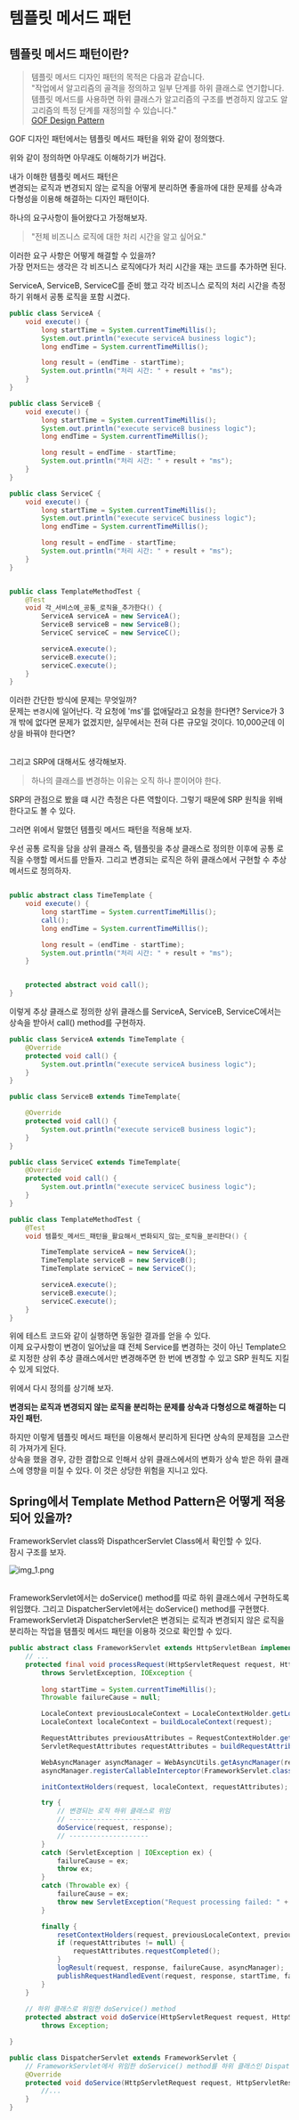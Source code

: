 # 템플릿 메서드 패턴

## 템플릿 메서드 패턴이란?

> 템플릿 메서드 디자인 패턴의 목적은 다음과 같습니다.<br>
> "작업에서 알고리즘의 골격을 정의하고 일부 단계를 하위 클래스로 연기합니다.<br>
> 템플릿 메서드를 사용하면 하위 클래스가 알고리즘의 구조를 변경하지 않고도 알고리즘의 특정 단계를 재정의할 수 있습니다." <br>
> [GOF Design Pattern](https://www.yes24.com/Product/Goods/17525598)

GOF 디자인 패턴에서는 템플릿 메서드 패턴을 위와 같이 정의했다.
<br>

위와 같이 정의하면 아무래도 이해하기가 버겁다. 
<br>

내가 이해한 템플릿 메서드 패턴은 <br>
변경되는 로직과 변경되지 않는 로직을 어떻게 분리하면 좋을까에 대한 문제를 상속과 다형성을 이용해 해결하는 디자인 패턴이다.<br>


하나의 요구사항이 들어왔다고 가정해보자.

> "전체 비즈니스 로직에 대한 처리 시간을 알고 싶어요."

이러한 요구 사항은 어떻게 해결할 수 있을까? <br>
가장 먼저드는 생각은 각 비즈니스 로직에다가 처리 시간을 재는 코드를 추가하면 된다.

ServiceA, ServiceB, ServiceC를 준비 했고 각각 비즈니스 로직의 처리 시간을 측정하기 위해서 공통 로직을 포함 시켰다.

```java
public class ServiceA {
	void execute() {
		long startTime = System.currentTimeMillis();
		System.out.println("execute serviceA business logic");
		long endTime = System.currentTimeMillis();

		long result = (endTime - startTime);
		System.out.println("처리 시간: " + result + "ms");
	}
}
```

```java
public class ServiceB {
	void execute() {
		long startTime = System.currentTimeMillis();
		System.out.println("execute serviceB business logic");
		long endTime = System.currentTimeMillis();

		long result = endTime - startTime;
		System.out.println("처리 시간: " + result + "ms");
	}
}
```


```java
public class ServiceC {
	void execute() {
		long startTime = System.currentTimeMillis();
		System.out.println("execute serviceC business logic");
		long endTime = System.currentTimeMillis();

		long result = endTime - startTime;
		System.out.println("처리 시간: " + result + "ms");
	}
}

```

```java

public class TemplateMethodTest {
	@Test
	void 각_서비스에_공통_로직을_추가한다() {
		ServiceA serviceA = new ServiceA();
		ServiceB serviceB = new ServiceB();
		ServiceC serviceC = new ServiceC();

		serviceA.execute();
		serviceB.execute();
		serviceC.execute();
	}
}
```

이러한 간단한 방식에 문제는 무엇일까? <br>
문제는 `변경`시에 일어난다. 각 요청에 'ms'를 없애달라고 요청을 한다면? Service가 3개 밖에 없다면 문제가 없겠지만, 실무에서는 전혀 다른 규모일 것이다. 10,000군데 이상을 바꿔야 한다면?

<br>
그리고 SRP에 대해서도 생각해보자. 

> 하나의 클래스를 변경하는 이유는 오직 하나 뿐이어야 한다.

SRP의 관점으로 봤을 떄 시간 측정은 다른 역할이다. 그렇기 때문에 SRP 원칙을 위배한다고도 볼 수 있다.

그러면 위에서 말했던 템플릿 메서드 패턴을 적용해 보자. <br>

우선 공통 로직을 담을 상위 클래스 즉, 템플릿을 추상 클래스로 정의한 이후에 공통 로직을 수행할 메서드를 만들자. 그리고 변경되는 로직은 하위 클래스에서 구현할 수 추상 메서드로 정의하자.

```java

public abstract class TimeTemplate {
	void execute() {
		long startTime = System.currentTimeMillis();
		call();
		long endTime = System.currentTimeMillis();

		long result = (endTime - startTime);
		System.out.println("처리 시간: " + result + "ms");
	}


	protected abstract void call();
}
```

이렇게 추상 클래스로 정의한 상위 클래스를 ServiceA, ServiceB, ServiceC에서는 상속을 받아서 call() method를 구현하자.

```java
public class ServiceA extends TimeTemplate {
	@Override
	protected void call() {
		System.out.println("execute serviceA business logic");
	}
}
```

```java
public class ServiceB extends TimeTemplate{

	@Override
	protected void call() {
		System.out.println("execute serviceB business logic");
	}
}
```


```java
public class ServiceC extends TimeTemplate{
	@Override
	protected void call() {
		System.out.println("execute serviceC business logic");
	}
}
```


```java
public class TemplateMethodTest {
	@Test
	void 템플릿_메서드_패턴을_활요해서_변화되지_않는_로직을_분리한다() {

		TimeTemplate serviceA = new ServiceA();
		TimeTemplate serviceB = new ServiceB();
		TimeTemplate serviceC = new ServiceC();

		serviceA.execute();
		serviceB.execute();
		serviceC.execute();
	}
}
```

위에 테스트 코드와 같이 실행하면 동일한 결과를 얻을 수 있다. <br>
이제 요구사항이 변경이 일어났을 떄 전체 Service를 변경하는 것이 아닌 Template으로 지정한 상위 추상 클래스에서만 변경해주면 한 번에 변경할 수 있고 SRP 원칙도 지킬 수 있게 되었다.
<br>

위에서 다시 정의를 상기해 보자. <br>

**변경되는 로직과 변경되지 않는 로직을 분리하는 문제를 상속과 다형성으로 해결하는 디자인 패턴.**

하지만 이렇게 템플릿 메서드 패턴을 이용해서 분리하게 된다면 상속의 문제점을 고스란히 가져가게 된다. <br>
상속을 했을 경우, 강한 결합으로 인해서 상위 클래스에서의 변화가 상속 받은 하위 클래스에 영향을 미칠 수 있다. 이 것은 상당한 위험을 지니고 있다.


## Spring에서 Template Method Pattern은 어떻게 적용되어 있을까?

FrameworkServlet class와 DispathcerServlet Class에서 확인할 수 있다.<br>
잠시 구조를 보자.<br>

![img_1.png](images/template_method1.png)

<br>
FrameworkServlet에서는 doService() method를 따로 하위 클래스에서 구현하도록 위임했다. 그리고 DispatcherServlet에서는 doService() method를 구현했다.
FrameworkServlet과  DispatcherServlet은 변경되는 로직과 변경되지 않은 로직을 분리하는 작업을 탬플릿 메서드 패턴을 이용하 것으로 확인할 수 있다.

```java
public abstract class FrameworkServlet extends HttpServletBean implements ApplicationContextAware {
	// ...
	protected final void processRequest(HttpServletRequest request, HttpServletResponse response)
		throws ServletException, IOException {
		
		long startTime = System.currentTimeMillis();
		Throwable failureCause = null;

		LocaleContext previousLocaleContext = LocaleContextHolder.getLocaleContext();
		LocaleContext localeContext = buildLocaleContext(request);

		RequestAttributes previousAttributes = RequestContextHolder.getRequestAttributes();
		ServletRequestAttributes requestAttributes = buildRequestAttributes(request, response, previousAttributes);

		WebAsyncManager asyncManager = WebAsyncUtils.getAsyncManager(request);
		asyncManager.registerCallableInterceptor(FrameworkServlet.class.getName(), new RequestBindingInterceptor());

		initContextHolders(request, localeContext, requestAttributes);

		try {
			// 변경되는 로직 하위 클래스로 위임
            // --------------------
			doService(request, response);
			// --------------------
		}
		catch (ServletException | IOException ex) {
			failureCause = ex;
			throw ex;
		}
		catch (Throwable ex) {
			failureCause = ex;
			throw new ServletException("Request processing failed: " + ex, ex);
		}

		finally {
			resetContextHolders(request, previousLocaleContext, previousAttributes);
			if (requestAttributes != null) {
				requestAttributes.requestCompleted();
			}
			logResult(request, response, failureCause, asyncManager);
			publishRequestHandledEvent(request, response, startTime, failureCause);
		}
	}
    
	// 하위 클래스로 위임한 doService() method
	protected abstract void doService(HttpServletRequest request, HttpServletResponse response)
		throws Exception;

}
```


```java
public class DispatcherServlet extends FrameworkServlet {
    // FrameworkServlet에서 위임한 doService() method를 하위 클래스인 DispatcherServlet에서 재정의 했다.
	@Override
	protected void doService(HttpServletRequest request, HttpServletResponse response) throws Exception {
		//...
	}
}
```






